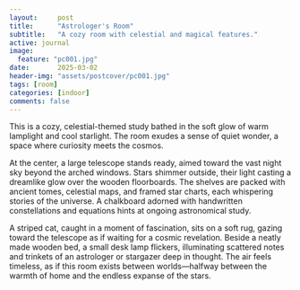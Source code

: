 ```yaml
---
layout:     post
title:      "Astrologer's Room"
subtitle:   "A cozy room with celestial and magical features."
active: journal
image:
  feature: "pc001.jpg"
date:       2025-03-02
header-img: "assets/postcover/pc001.jpg"
tags: [room]
categories: [indoor]
comments: false
---
```


This is a cozy, celestial-themed study bathed in the soft glow of warm lamplight and cool starlight. The room exudes a sense of quiet wonder, a space where curiosity meets the cosmos.

At the center, a large telescope stands ready, aimed toward the vast night sky beyond the arched windows. Stars shimmer outside, their light casting a dreamlike glow over the wooden floorboards. The shelves are packed with ancient tomes, celestial maps, and framed star charts, each whispering stories of the universe. A chalkboard adorned with handwritten constellations and equations hints at ongoing astronomical study.

A striped cat, caught in a moment of fascination, sits on a soft rug, gazing toward the telescope as if waiting for a cosmic revelation. Beside a neatly made wooden bed, a small desk lamp flickers, illuminating scattered notes and trinkets of an astrologer or stargazer deep in thought. The air feels timeless, as if this room exists between worlds—halfway between the warmth of home and the endless expanse of the stars.